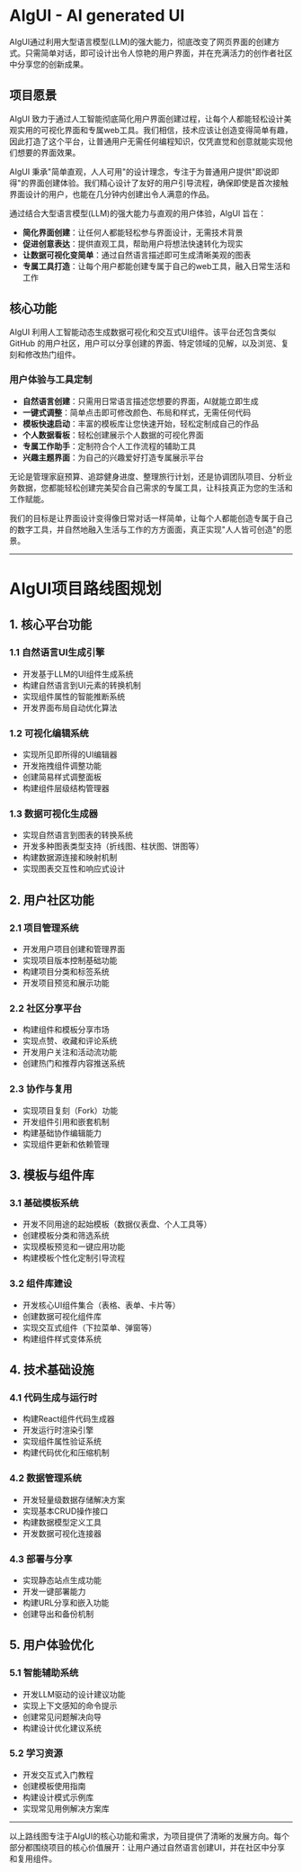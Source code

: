 # AIgUI - AI generated UI

AIgUI通过利用大型语言模型(LLM)的强大能力，彻底改变了网页界面的创建方式。只需简单对话，即可设计出令人惊艳的用户界面，并在充满活力的创作者社区中分享您的创新成果。

## 项目愿景

AIgUI 致力于通过人工智能彻底简化用户界面创建过程，让每个人都能轻松设计美观实用的可视化界面和专属web工具。我们相信，技术应该让创造变得简单有趣，因此打造了这个平台，让普通用户无需任何编程知识，仅凭直觉和创意就能实现他们想要的界面效果。

AIgUI 秉承"简单直观，人人可用"的设计理念，专注于为普通用户提供"即说即得"的界面创建体验。我们精心设计了友好的用户引导流程，确保即使是首次接触界面设计的用户，也能在几分钟内创建出令人满意的作品。

通过结合大型语言模型(LLM)的强大能力与直观的用户体验，AIgUI 旨在：

- **简化界面创建**：让任何人都能轻松参与界面设计，无需技术背景
- **促进创意表达**：提供直观工具，帮助用户将想法快速转化为现实
- **让数据可视化变简单**：通过自然语言描述即可生成清晰美观的图表
- **专属工具打造**：让每个用户都能创建专属于自己的web工具，融入日常生活和工作

## 核心功能

AIgUI 利用人工智能动态生成数据可视化和交互式UI组件。该平台还包含类似 GitHub 的用户社区，用户可以分享创建的界面、特定领域的见解，以及浏览、复刻和修改热门组件。

### 用户体验与工具定制

- **自然语言创建**：只需用日常语言描述您想要的界面，AI就能立即生成
- **一键式调整**：简单点击即可修改颜色、布局和样式，无需任何代码
- **模板快速启动**：丰富的模板库让您快速开始，轻松定制成自己的作品
- **个人数据看板**：轻松创建展示个人数据的可视化界面
- **专属工作助手**：定制符合个人工作流程的辅助工具
- **兴趣主题界面**：为自己的兴趣爱好打造专属展示平台

无论是管理家庭预算、追踪健身进度、整理旅行计划，还是协调团队项目、分析业务数据，您都能轻松创建完美契合自己需求的专属工具，让科技真正为您的生活和工作赋能。

我们的目标是让界面设计变得像日常对话一样简单，让每个人都能创造专属于自己的数字工具，并自然地融入生活与工作的方方面面，真正实现"人人皆可创造"的愿景。

----

# AIgUI项目路线图规划

## 1. 核心平台功能
### 1.1 自然语言UI生成引擎
- 开发基于LLM的UI组件生成系统
- 构建自然语言到UI元素的转换机制
- 实现组件属性的智能推断系统
- 开发界面布局自动优化算法

### 1.2 可视化编辑系统
- 实现所见即所得的UI编辑器
- 开发拖拽组件调整功能
- 创建简易样式调整面板
- 构建组件层级结构管理器

### 1.3 数据可视化生成器
- 实现自然语言到图表的转换系统
- 开发多种图表类型支持（折线图、柱状图、饼图等）
- 构建数据源连接和映射机制
- 实现图表交互性和响应式设计

## 2. 用户社区功能
### 2.1 项目管理系统
- 开发用户项目创建和管理界面
- 实现项目版本控制基础功能
- 构建项目分类和标签系统
- 开发项目预览和展示功能

### 2.2 社区分享平台
- 构建组件和模板分享市场
- 实现点赞、收藏和评论系统
- 开发用户关注和活动流功能
- 创建热门和推荐内容推送系统

### 2.3 协作与复用
- 实现项目复刻（Fork）功能
- 开发组件引用和嵌套机制
- 构建基础协作编辑能力
- 实现组件更新和依赖管理

## 3. 模板与组件库
### 3.1 基础模板系统
- 开发不同用途的起始模板（数据仪表盘、个人工具等）
- 创建模板分类和筛选系统
- 实现模板预览和一键应用功能
- 构建模板个性化定制引导流程

### 3.2 组件库建设
- 开发核心UI组件集合（表格、表单、卡片等）
- 创建数据可视化组件库
- 实现交互式组件（下拉菜单、弹窗等）
- 构建组件样式变体系统

## 4. 技术基础设施
### 4.1 代码生成与运行时
- 构建React组件代码生成器
- 开发运行时渲染引擎
- 实现组件属性验证系统
- 构建代码优化和压缩机制

### 4.2 数据管理系统
- 开发轻量级数据存储解决方案
- 实现基本CRUD操作接口
- 构建数据模型定义工具
- 开发数据可视化连接器

### 4.3 部署与分享
- 实现静态站点生成功能
- 开发一键部署能力
- 构建URL分享和嵌入功能
- 创建导出和备份机制

## 5. 用户体验优化
### 5.1 智能辅助系统
- 开发LLM驱动的设计建议功能
- 实现上下文感知的命令提示
- 创建常见问题解决向导
- 构建设计优化建议系统

### 5.2 学习资源
- 开发交互式入门教程
- 创建模板使用指南
- 构建设计模式示例库
- 实现常见用例解决方案库

---

以上路线图专注于AIgUI的核心功能和需求，为项目提供了清晰的发展方向。每个部分都围绕项目的核心价值展开：让用户通过自然语言创建UI，并在社区中分享和复用组件。
